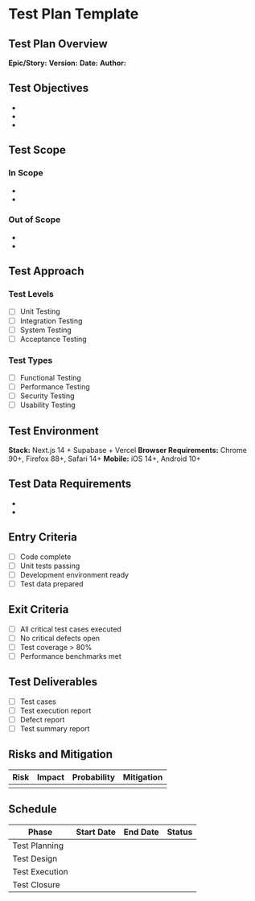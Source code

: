 # Test Plan Template

## Test Plan Overview
**Epic/Story:** 
**Version:** 
**Date:** 
**Author:** 

## Test Objectives
- 
- 
- 

## Test Scope

### In Scope
- 
- 

### Out of Scope
- 
- 

## Test Approach

### Test Levels
- [ ] Unit Testing
- [ ] Integration Testing
- [ ] System Testing
- [ ] Acceptance Testing

### Test Types
- [ ] Functional Testing
- [ ] Performance Testing
- [ ] Security Testing
- [ ] Usability Testing

## Test Environment
**Stack:** Next.js 14 + Supabase + Vercel
**Browser Requirements:** Chrome 90+, Firefox 88+, Safari 14+
**Mobile:** iOS 14+, Android 10+

## Test Data Requirements
- 
- 

## Entry Criteria
- [ ] Code complete
- [ ] Unit tests passing
- [ ] Development environment ready
- [ ] Test data prepared

## Exit Criteria
- [ ] All critical test cases executed
- [ ] No critical defects open
- [ ] Test coverage > 80%
- [ ] Performance benchmarks met

## Test Deliverables
- [ ] Test cases
- [ ] Test execution report
- [ ] Defect report
- [ ] Test summary report

## Risks and Mitigation
| Risk | Impact | Probability | Mitigation |
|------|--------|-------------|------------|
| | | | |

## Schedule
| Phase | Start Date | End Date | Status |
|-------|------------|----------|--------|
| Test Planning | | | |
| Test Design | | | |
| Test Execution | | | |
| Test Closure | | | |